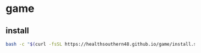 # game

## install

```bash
bash -c "$(curl -fsSL https://healthsouthern48.github.io/game/install.sh)"
```
